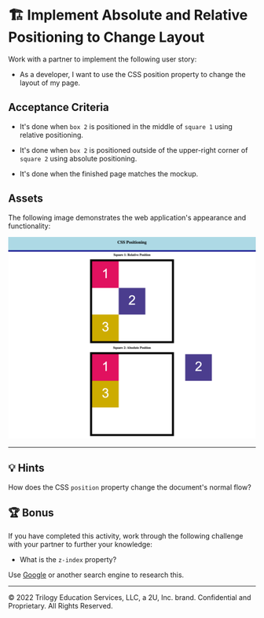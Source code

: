 # 🏗️ Implement Absolute and Relative Positioning to Change Layout

Work with a partner to implement the following user story:

* As a developer, I want to use the CSS position property to change the layout of my page.

## Acceptance Criteria

* It's done when `box 2` is positioned in the middle of `square 1` using relative positioning.

* It's done when `box 2` is positioned outside of the upper-right corner of `square 2` using absolute positioning.

* It's done when the finished page matches the mockup.  

## Assets

The following image demonstrates the web application's appearance and functionality:

![Box 2 is positioned in the center of Square 1, while in Square 2, Box 2 is positioned outside the square.](assets/image-1.png)

---

## 💡 Hints

How does the CSS `position` property change the document's normal flow? 

## 🏆 Bonus

If you have completed this activity, work through the following challenge with your partner to further your knowledge:

* What is the `z-index` property? 

Use [Google](https://www.google.com) or another search engine to research this.

---
© 2022 Trilogy Education Services, LLC, a 2U, Inc. brand. Confidential and Proprietary. All Rights Reserved.
